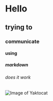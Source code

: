 # Hello
## trying to
### communicate
#### using 
##### markdown
###### does it work


![Image of Yaktocat](https://octodex.github.com/images/yaktocat.png)
